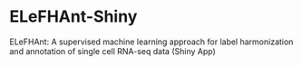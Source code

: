 # ELeFHAnt-Shiny
ELeFHAnt: A supervised machine learning approach for label harmonization and annotation of single cell RNA-seq data (Shiny App)
